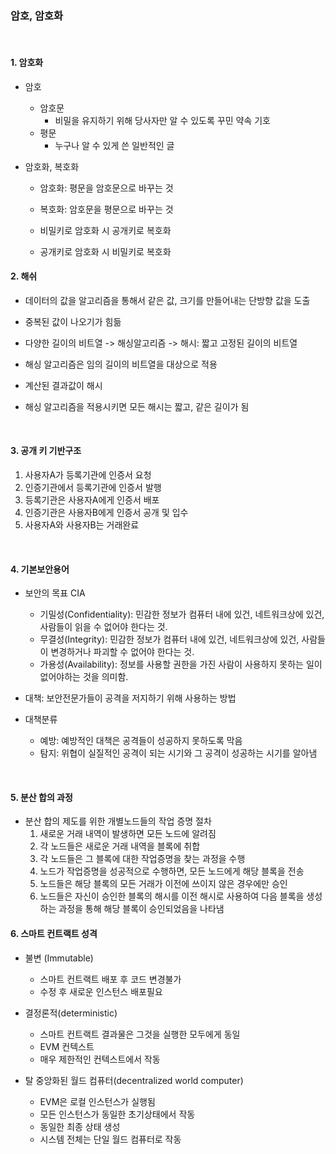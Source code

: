 ### 암호, 암호화

<br/>

#### 1. 암호화

- 암호

  - 암호문
    - 비밀을 유지하기 위해 당사자만 알 수 있도록 꾸민 약속 기호
  - 평문
    - 누구나 알 수 있게 쓴 일반적인 글

- 암호화, 복호화

  - 암호화: 평문을 암호문으로 바꾸는 것
  - 복호화: 암호문을 평문으로 바꾸는 것

  - 비밀키로 암호화 시 공개키로 복호화
  - 공개키로 암호화 시 비밀키로 복호화
    <br/>

#### 2. 해쉬

- 데이터의 값을 알고리즘을 통해서 같은 값, 크기를 만들어내는 단방향 값을 도출
- 중복된 값이 나오기가 힘듦
- 다양한 길이의 비트열 -> 해싱알고리즘 -> 해시: 짧고 고정된 길이의 비트열
- 해싱 알고리즘은 임의 길이의 비트열을 대상으로 적용
- 계산된 결과값이 해시
- 해싱 알고리즘을 적용시키면 모든 해시는 짧고, 같은 길이가 됨

  <br/>

#### 3. 공개 키 기반구조

1. 사용자A가 등록기관에 인증서 요청
2. 인증기관에서 등록기관에 인증서 발행
3. 등록기관은 사용자A에게 인증서 배포
4. 인증기관은 사용자B에게 인증서 공개 및 입수
5. 사용자A와 사용자B는 거래완료

<br/>

#### 4. 기본보안용어

- 보안의 목표 CIA

  - 기밀성(Confidentiality): 민감한 정보가 컴퓨터 내에 있건, 네트워크상에 있건, 사람들이 읽을 수 없어야 한다는 것.
  - 무결성(Integrity): 민감한 정보가 컴퓨터 내에 있건, 네트워크상에 있건, 사람들이 변경하거나 파괴할 수 없어야 한다는 것.
  - 가용성(Availability): 정보를 사용할 권한을 가진 사람이 사용하지 못하는 일이 없어야하는 것을 의미함.

- 대책: 보안전문가들이 공격을 저지하기 위해 사용하는 방법
- 대책분류
  - 예방: 예방적인 대책은 공격들이 성공하지 못하도록 막음
  - 탐지: 위협이 실질적인 공격이 되는 시기와 그 공격이 성공하는 시기를 알아냄

<br/>

#### 5. 분산 합의 과정

- 분산 합의 제도를 위한 개별노드들의 작업 증명 절차
  1. 새로운 거래 내역이 발생하면 모든 노드에 알려짐
  2. 각 노드들은 새로운 거래 내역을 블록에 취합
  3. 각 노드들은 그 블록에 대한 작업증명을 찾는 과정을 수행
  4. 노드가 작업증명을 성공적으로 수행하면, 모든 노드에게 해당 블록을 전송
  5. 노드들은 해당 블록의 모든 거래가 이전에 쓰이지 않은 경우에만 승인
  6. 노드들은 자신이 승인한 블록의 해시를 이전 해시로 사용하여 다음 블록을 생성하는 과정을 통해 해당 블록이 승인되었음을 나타냄

#### 6. 스마트 컨트랙트 성격

- 불변 (Immutable)
  - 스마트 컨트랙트 배포 후 코드 변경불가
  - 수정 후 새로운 인스턴스 배포필요
- 결정론적(deterministic)

  - 스마트 컨트랙트 결과물은 그것을 실행한 모두에게 동일
  - EVM 컨텍스트
  - 매우 제한적인 컨텍스트에서 작동

- 탈 중앙화된 월드 컴퓨터(decentralized world computer)
  - EVM은 로컬 인스턴스가 실행됨
  - 모든 인스턴스가 동일한 초기상태에서 작동
  - 동일한 최종 상태 생성
  - 시스템 전체는 단일 월드 컴퓨터로 작동
